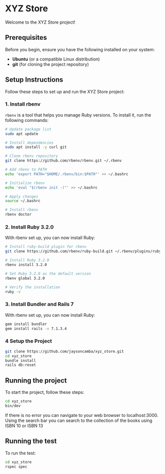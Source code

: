# XYZ Store

Welcome to the XYZ Store project!

## Prerequisites

Before you begin, ensure you have the following installed on your system:

- **Ubuntu** (or a compatible Linux distribution)
- **git** (for cloning the project repository)

## Setup Instructions

Follow these steps to set up and run the XYZ Store project:

### 1. Install rbenv

`rbenv` is a tool that helps you manage Ruby versions. To install it, run the following commands:

```bash
# Update package list
sudo apt update

# Install dependencies
sudo apt install -y curl git

# Clone rbenv repository
git clone https://github.com/rbenv/rbenv.git ~/.rbenv

# Add rbenv to PATH
echo 'export PATH="$HOME/.rbenv/bin:$PATH"' >> ~/.bashrc

# Initialize rbenv
echo 'eval "$(rbenv init -)"' >> ~/.bashrc

# Apply changes
source ~/.bashrc

# Install rbenv
rbenv doctor
```

### 2. Install Ruby 3.2.0

With rbenv set up, you can now install Ruby:

```bash
# Install ruby-build plugin for rbenv
git clone https://github.com/rbenv/ruby-build.git ~/.rbenv/plugins/ruby-build

# Install Ruby 3.2.0
rbenv install 3.2.0

# Set Ruby 3.2.0 as the default version
rbenv global 3.2.0

# Verify the installation
ruby -v
```

### 3. Install Bundler and Rails 7

With rbenv set up, you can now install Ruby:
```bash
gem install bundler
gem install rails -v 7.1.3.4
```

### 4 Setup the Project
```bash
git clone https://github.com/jaysoncamba/xyz_store.git
cd xyz_store
bundle install
rails db:reset
```

## Running the project
To start the project, follow these steps:

```bash
cd xyz_store
bin/dev
```
If there is no error you can navigate to your web browser to localhost:3000.
Using the search bar you can search to the collection of the books using ISBN 10 or ISBN 13

## Running the test
To run the test:
```bash
cd xyz_store
rspec spec
``` 
